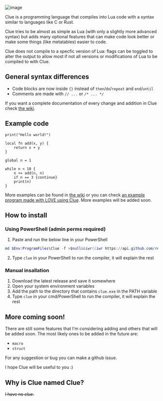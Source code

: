 ![image](https://user-images.githubusercontent.com/87673997/156028540-7a94db51-dd90-4bc6-9718-96e056d24cab.png)

Clue is a programming language that compiles into Lua code with a syntax similar to languages like C or Rust.

Clue tries to be almost as simple as Lua (with only a slightly more advanced syntax) but adds many optional features that can make code look better or make some things (like metatables) easier to code.

Clue does not compile to a specfic version of Lua: flags can be toggled to alter the output to allow most if not all versions or modifications of Lua to be compiled to with Clue.

## General syntax differences
- Code blocks are now inside `{}` instead of `then`/`do`/`repeat` and `end`/`until`
- Comments are made with `// ...` or `/* ... */`

If you want a complete documentation of every change and addition in Clue check [the wiki](https://github.com/ClueLang/Clue/wiki).

## Example code
```
print("Hello world!")

local fn add(x, y) {
    return x + y
}

global n = 1

while n < 10 {
    n += add(n, n)
    if n == 3 {continue}
    print(n)
}
```
More examples can be found in [the wiki](https://github.com/ClueLang/Clue/wiki) or you can check [an example program made with LOVE using Clue](https://github.com/ClueLang/Clue-example).
More examples will be added soon.

## How to install

### Using PowerShell (admin perms required)
1. Paste and run the below line in your PowerShell
```powershell
md $Env:ProgramFiles\Clue -f >$null&&iwr((iwr https://api.github.com/repos/ClueLang/Clue/releases?per_page=1).Content|ConvertFrom-Json).assets[0].browser_download_url -o "$Env:ProgramFiles\Clue\clue.exe"&&[Environment]::SetEnvironmentVariable('Path',$Env:PATH+";$Env:ProgramFiles\Clue",'Machine')
```
2. Type `clue` in your PowerShell to run the compiler, it will explain the rest

### Manual insallation
1. Download the latest release and save it somewhere
2. Open your system environment variables
3. Add the path to the directory that contains `clue.exe` in the PATH variable
4. Type `clue` in your cmd/PowerShell to run the compiler, it will explain the rest

## More coming soon!
There are still some features that I'm considering adding and others that will be added soon.
The most likely ones to be added in the future are:
- `macro`
- `struct`

For any suggestion or bug you can make a github issue.

I hope Clue will be useful to you :)

## Why is Clue named Clue?
~~I have no *clue*.~~

